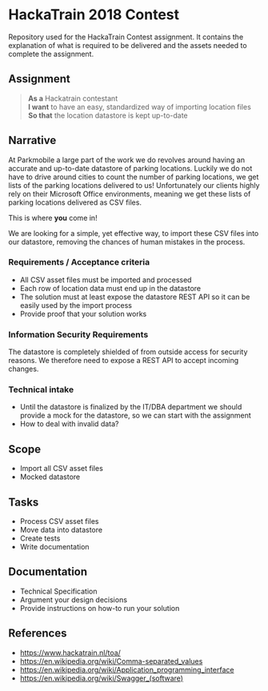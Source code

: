 # HackaTrain 2018 Contest

Repository used for the HackaTrain Contest assignment. It contains the explanation of what is required to be delivered and the assets needed to complete the assignment.

## Assignment

> **As a** Hackatrain contestant<br/>
**I want** to have an easy, standardized way of importing location files<br/>
**So that** the location datastore is kept up-to-date

## Narrative

At Parkmobile a large part of the work we do revolves around having an accurate and up-to-date datastore of parking locations. Luckily we do not have to drive around cities to count the number of parking locations, we get lists of the parking locations delivered to us!
Unfortunately our clients highly rely on their Microsoft Office environments, meaning we get these lists of parking locations delivered as CSV files.

This is where **you** come in!

We are looking for a simple, yet effective way, to import these CSV files into our datastore, removing the chances of human mistakes in the process.

### Requirements / Acceptance criteria

- All CSV asset files must be imported and processed
- Each row of location data must end up in the datastore
- The solution must at least expose the datastore REST API so it can be easily used by the import process
- Provide proof that your solution works

### Information Security Requirements

The datastore is completely shielded of from outside access for security reasons. We therefore need to expose a REST API to accept incoming changes.

### Technical intake

- Until the datastore is finalized by the IT/DBA department we should provide a mock for the datastore, so we can start with the assignment
- How to deal with invalid data?

## Scope

- Import all CSV asset files
- Mocked datastore

## Tasks

- Process CSV asset files
- Move data into datastore
- Create tests
- Write documentation

## Documentation

- Technical Specification
- Argument your design decisions
- Provide instructions on how-to run your solution

## References

- <https://www.hackatrain.nl/toa/>
- <https://en.wikipedia.org/wiki/Comma-separated_values>
- <https://en.wikipedia.org/wiki/Application_programming_interface>
- <https://en.wikipedia.org/wiki/Swagger_(software)>

